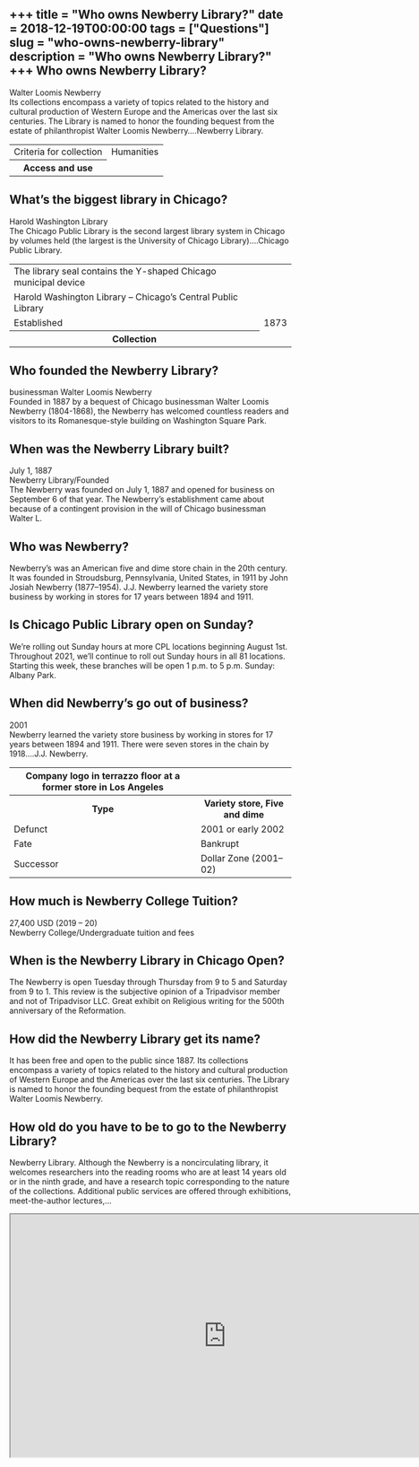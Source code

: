 +++
title = "Who owns Newberry Library?"
date = 2018-12-19T00:00:00
tags = ["Questions"]
slug = "who-owns-newberry-library"
description = "Who owns Newberry Library?"
+++
Who owns Newberry Library?
--------------------------

Walter Loomis Newberry  
Its collections encompass a variety of topics related to the history and cultural production of Western Europe and the Americas over the last six centuries. The Library is named to honor the founding bequest from the estate of philanthropist Walter Loomis Newberry….Newberry Library.

<table><tr><td>Criteria for collection</td><td>Humanities</td></tr><tr><th>Access and use</th></tr></table>

What’s the biggest library in Chicago?
--------------------------------------

Harold Washington Library  
The Chicago Public Library is the second largest library system in Chicago by volumes held (the largest is the University of Chicago Library)….Chicago Public Library.

<table><tr><td>The library seal contains the Y-shaped Chicago municipal device</td></tr><tr><td>Harold Washington Library – Chicago’s Central Public Library</td></tr><tr><td>Established</td><td>1873</td></tr><tr><th>Collection</th></tr></table>

Who founded the Newberry Library?
---------------------------------

businessman Walter Loomis Newberry  
Founded in 1887 by a bequest of Chicago businessman Walter Loomis Newberry (1804-1868), the Newberry has welcomed countless readers and visitors to its Romanesque-style building on Washington Square Park.

When was the Newberry Library built?
------------------------------------

July 1, 1887  
Newberry Library/Founded  
The Newberry was founded on July 1, 1887 and opened for business on September 6 of that year. The Newberry’s establishment came about because of a contingent provision in the will of Chicago businessman Walter L.

Who was Newberry?
-----------------

Newberry’s was an American five and dime store chain in the 20th century. It was founded in Stroudsburg, Pennsylvania, United States, in 1911 by John Josiah Newberry (1877–1954). J.J. Newberry learned the variety store business by working in stores for 17 years between 1894 and 1911.

Is Chicago Public Library open on Sunday?
-----------------------------------------

We’re rolling out Sunday hours at more CPL locations beginning August 1st. Throughout 2021, we’ll continue to roll out Sunday hours in all 81 locations. Starting this week, these branches will be open 1 p.m. to 5 p.m. Sunday: Albany Park.

When did Newberry’s go out of business?
---------------------------------------

2001  
Newberry learned the variety store business by working in stores for 17 years between 1894 and 1911. There were seven stores in the chain by 1918….J.J. Newberry.

<table><tr><th>Company logo in terrazzo floor at a former store in Los Angeles</th></tr><tr><th>Type</th><th>Variety store, Five and dime</th></tr><tr><td>Defunct</td><td>2001 or early 2002</td></tr><tr><td>Fate</td><td>Bankrupt</td></tr><tr><td>Successor</td><td>Dollar Zone (2001–02)</td></tr></table>

How much is Newberry College Tuition?
-------------------------------------

27,400 USD (2019 – 20)  
Newberry College/Undergraduate tuition and fees

When is the Newberry Library in Chicago Open?
---------------------------------------------

The Newberry is open Tuesday through Thursday from 9 to 5 and Saturday from 9 to 1. This review is the subjective opinion of a Tripadvisor member and not of Tripadvisor LLC. Great exhibit on Religious writing for the 500th anniversary of the Reformation.

How did the Newberry Library get its name?
------------------------------------------

It has been free and open to the public since 1887. Its collections encompass a variety of topics related to the history and cultural production of Western Europe and the Americas over the last six centuries. The Library is named to honor the founding bequest from the estate of philanthropist Walter Loomis Newberry.

How old do you have to be to go to the Newberry Library?
--------------------------------------------------------

Newberry Library. Although the Newberry is a noncirculating library, it welcomes researchers into the reading rooms who are at least 14 years old or in the ninth grade, and have a research topic corresponding to the nature of the collections. Additional public services are offered through exhibitions, meet-the-author lectures,…

<iframe allow="accelerometer; autoplay; clipboard-write; encrypted-media; gyroscope; picture-in-picture" allowfullscreen="" class="__youtube_prefs__  epyt-is-override  no-lazyload" data-no-lazy="1" data-origheight="433" data-origwidth="770" data-skipgform_ajax_framebjll="" height="433" id="_ytid_45315" loading="lazy" src="https://www.youtube.com/embed/YsoxFYMC8SI?enablejsapi=1&autoplay=0&cc_load_policy=0&cc_lang_pref=&iv_load_policy=1&loop=0&modestbranding=0&rel=1&fs=1&playsinline=0&autohide=2&theme=dark&color=red&controls=1&" title="YouTube player" width="770"></iframe>